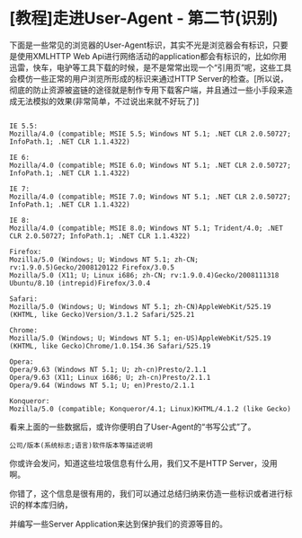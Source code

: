 # [教程]走进User-Agent - 第二节(识别)

下面是一些常见的浏览器的User-Agent标识，其实不光是浏览器会有标识，只要是使用XMLHTTP Web Api进行网络活动的application都会有标识的，比如你用迅雷，快车，电驴等工具下载的时候，是不是常常出现一个“引用页”呢，这些工具会模仿一些正常的用户浏览所形成的标识来通过HTTP Server的检查。[所以说，彻底的防止资源被盗链的途径就是制作专用下载客户端，并且通过一些小手段来造成无法模拟的效果(非常简单，不过说出来就不好玩了)]

```text

IE 5.5:
Mozilla/4.0 (compatible; MSIE 5.5; Windows NT 5.1; .NET CLR 2.0.50727; InfoPath.1; .NET CLR 1.1.4322)

IE 6:
Mozilla/4.0 (compatible; MSIE 6.0; Windows NT 5.1; .NET CLR 2.0.50727; InfoPath.1; .NET CLR 1.1.4322)

IE 7:
Mozilla/4.0 (compatible; MSIE 7.0; Windows NT 5.1; .NET CLR 2.0.50727; InfoPath.1; .NET CLR 1.1.4322)

IE 8:
Mozilla/4.0 (compatible; MSIE 8.0; Windows NT 5.1; Trident/4.0; .NET CLR 2.0.50727; InfoPath.1; .NET CLR 1.1.4322)

Firefox:
Mozilla/5.0 (Windows; U; Windows NT 5.1; zh-CN; rv:1.9.0.5)Gecko/2008120122 Firefox/3.0.5
Mozilla/5.0 (X11; U; Linux i686; zh-CN; rv:1.9.0.4)Gecko/2008111318 Ubuntu/8.10 (intrepid)Firefox/3.0.4

Safari:
Mozilla/5.0 (Windows; U; Windows NT 5.1; zh-CN)AppleWebKit/525.19 (KHTML, like Gecko)Version/3.1.2 Safari/525.21

Chrome:
Mozilla/5.0 (Windows; U; Windows NT 5.1; en-US)AppleWebKit/525.19 (KHTML, like Gecko)Chrome/1.0.154.36 Safari/525.19

Opera:
Opera/9.63 (Windows NT 5.1; U; zh-cn)Presto/2.1.1
Opera/9.63 (X11; Linux i686; U; zh-cn)Presto/2.1.1
Opera/9.64 (Windows NT 5.1; U; en)Presto/2.1.1

Konqueror:
Mozilla/5.0 (compatible; Konqueror/4.1; Linux)KHTML/4.1.2 (like Gecko)
```

看来上面的一些数据后，或许你便明白了User-Agent的“书写公式”了。

`公司/版本(系统标志;语言)软件版本等描述说明`

你或许会发问，知道这些垃圾信息有什么用，我们又不是HTTP Server，没用啊。

你错了，这个信息是很有用的，我们可以通过总结归纳来仿造一些标识或者进行标识的样本库归纳，

并编写一些Server Application来达到保护我们的资源等目的。

